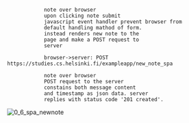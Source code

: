                 note over browser
                upon clicking note submit
                javascript event handler prevent browser from
                default handling mathod of form.
                instead renders new note to the 
                page and make a POST request to 
                server

                browser->server: POST https://studies.cs.helsinki.fi/exampleapp/new_note_spa

                note over browser
                POST request to the server 
                constains both message content 
                and timestamp as json data. server
                replies with status code '201 created'.
                
   ![0_6_spa_newnote](https://user-images.githubusercontent.com/81546349/125969137-039a802f-8863-472f-9815-54cba8c7abdf.png)
